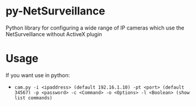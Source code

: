 # py-NetSurveillance
Python library for configuring a wide range of IP cameras which use the NetSurveillance without ActiveX plugin

# Usage

If you want use in python:
- ```cam.py -i <ipaddress> (default 192.16.1.10) -pt <port> (default 34567) -p <password> -c <Command> -o <Options> -l <Boolean> (show list commands)```
